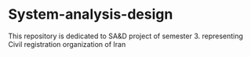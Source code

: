 # System-analysis-design
This repository is dedicated to SA&amp;D project of  semester 3.  representing Civil registration organization of Iran 
